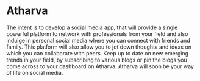 # Atharva

The intent is to develop a social media app, 
that will provide a single powerful platform to network with professionals from your field
and also indulge in personal social media where you can connect with friends and family. 
This platform will also allow you to jot down thoughts and ideas on which you can collaborate with peers.
Keep up to date on new emerging trends in your field, by subscribing to various blogs or pin the blogs you come across to your dashboard on Atharva.
Atharva will soon be your way of life on social media.
